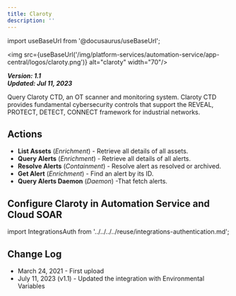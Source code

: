 ```yaml
---
title: Claroty
description: ''
---
```

import useBaseUrl from '@docusaurus/useBaseUrl';

<img src={useBaseUrl('/img/platform-services/automation-service/app-central/logos/claroty.png')} alt="claroty" width="70"/>

***Version: 1.1  
Updated: Jul 11, 2023***

Query Claroty CTD, an OT scanner and monitoring system. Claroty CTD provides fundamental cybersecurity controls that support the REVEAL, PROTECT, DETECT, CONNECT framework for industrial networks.

## Actions

* **List Assets** (*Enrichment*) - Retrieve all details of all assets.
* **Query Alerts** (*Enrichment*) - Retrieve all details of all alerts.
* **Resolve Alerts** (*Containment*) - Resolve alert as resolved or archived.
* **Get Alert** (*Enrichment*) - Find an alert by its ID.
* **Query Alerts Daemon** (*Daemon*) -That fetch alerts.

## Configure Claroty in Automation Service and Cloud SOAR

import IntegrationsAuth from '../../../../reuse/integrations-authentication.md';

<IntegrationsAuth/>

## Change Log

* March 24, 2021 - First upload
* July 11, 2023 (v1.1) - Updated the integration with Environmental Variables
